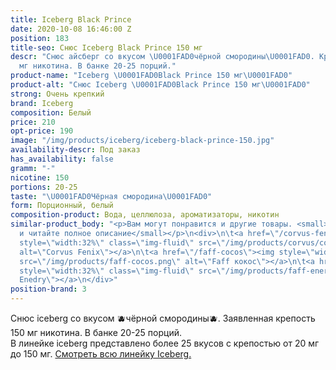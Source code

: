 ```yaml
---
title: Iceberg Black Prince
date: 2020-10-08 16:46:00 Z
position: 183
title-seo: Снюс Iceberg Black Prince 150 мг
descr: "Снюс айсберг со вкусом \U0001FAD0чёрной смородины\U0001FAD0. Крепость 150
  мг никотина. В банке 20-25 порций."
product-name: "Iceberg \U0001FAD0Black Prince 150 мг\U0001FAD0"
product-alt: "Снюс Iceberg \U0001FAD0Black Prince 150 мг\U0001FAD0"
strong: Очень крепкий
brand: Iceberg
composition: Белый
price: 210
opt-price: 190
image: "/img/products/iceberg/iceberg-black-prince-150.jpg"
availability-descr: Под заказ
has_availability: false
gramm: "-"
nicotine: 150
portions: 20-25
taste: "\U0001FAD0Чёрная смородина\U0001FAD0"
form: Порционный, белый
composition-product: Вода, целлюлоза, ароматизаторы, никотин
similar-product_body: "<p>Вам могут понравится и другие товары. <small>Жмите на картинки
  и читайте полное описание</small></p>\n<div>\n\t<a href=\"/corvus-fenix-barberry\"><img
  style=\"width:32%\" class=\"img-fluid\" src=\"/img/products/corvus/corvus-fenix.png\"
  alt=\"Corvus Fenix\"></a>\n\t<a href=\"/faff-cocos\"><img style=\"width:32%\" class=\"img-fluid\"
  src=\"/img/products/faff-cocos.png\" alt=\"Faff кокос\"></a>\n\t<a href=\"/faff-snus-energy\"><img
  style=\"width:32%\" class=\"img-fluid\" src=\"/img/products/faff-energy.png\" alt=\"Faff
  Enedry\"></a>\n</div>"
position-brand: 3
---
```


Снюс iceberg со вкусом 🫐чёрной смородины🫐. Заявленная крепость 150 мг никотина. В банке 20-25 порций.<br> 
В линейке iceberg представлено более 25 вкусов с крепостью от 20 мг до 150 мг. <a href="/iceberg">Смотреть всю линейку Iceberg.</a>